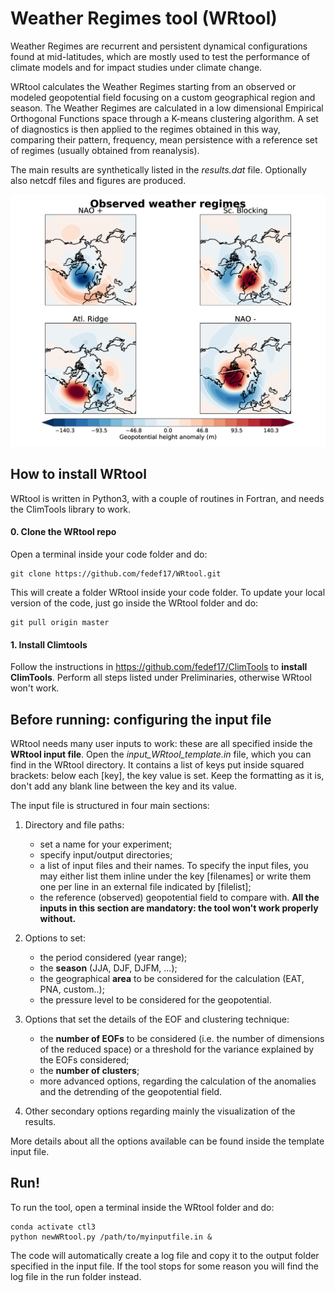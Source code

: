 # Weather Regimes tool (WRtool)

Weather Regimes are recurrent and persistent dynamical configurations found at mid-latitudes, which are mostly used to test the performance of climate models and for impact studies under climate change.

WRtool calculates the Weather Regimes starting from an observed or modeled geopotential field focusing on a custom geographical region and season. The Weather Regimes are calculated in a low dimensional Empirical Orthogonal Functions space through a K-means clustering algorithm. A set of diagnostics is then applied to the regimes obtained in this way, comparing their pattern, frequency, mean persistence with a reference set of regimes (usually obtained from reanalysis).

The main results are synthetically listed in the *results.dat* file. Optionally also netcdf files and figures are produced.

![Weather Regimes in the North Atlantic](https://github.com/fedef17/WRtool/blob/master/eraclus.png)

## How to install WRtool

WRtool is written in Python3, with a couple of routines in Fortran, and needs the ClimTools library to work.

#### 0. Clone the WRtool repo
Open a terminal inside your code folder and do:
```
git clone https://github.com/fedef17/WRtool.git
```

This will create a folder WRtool inside your code folder.
To update your local version of the code, just go inside the WRtool folder and do:
```
git pull origin master
```

#### 1. Install Climtools

Follow the instructions in https://github.com/fedef17/ClimTools to **install ClimTools**. Perform all steps listed under Preliminaries, otherwise WRtool won't work.


## Before running: configuring the input file

WRtool needs many user inputs to work: these are all specified inside the **WRtool input file**.
Open the *input_WRtool_template.in* file, which you can find in the WRtool directory. It contains a list of keys put inside squared brackets: below each [key], the key value is set. Keep the formatting as it is, don't add any blank line between the key and its value.

The input file is structured in four main sections:
1) Directory and file paths:
    - set a name for your experiment;
    - specify input/output directories;
    - a list of input files and their names. To specify the input files, you may either list them inline under the key [filenames] or write them one per line in an external file indicated by [filelist];
    - the reference (observed) geopotential field to compare with.
**All the inputs in this section are mandatory: the tool won't work properly without.**

2) Options to set:
    - the period considered (year range);
    - the **season** (JJA, DJF, DJFM, ...);
    - the geographical **area** to be considered for the calculation (EAT, PNA, custom..);
    - the pressure level to be considered for the geopotential.

3) Options that set the details of the EOF and clustering technique:
    - the **number of EOFs** to be considered (i.e. the number of dimensions of the reduced space) or a threshold for the variance explained by the EOFs considered;
    - the **number of clusters**;
    - more advanced options, regarding the calculation of the anomalies and the detrending of the geopotential field.

4) Other secondary options regarding mainly the visualization of the results.

More details about all the options available can be found inside the template input file.

## Run!

To run the tool, open a terminal inside the WRtool folder and do:
```
conda activate ctl3
python newWRtool.py /path/to/myinputfile.in &
```

The code will automatically create a log file and copy it to the output folder specified in the input file.
If the tool stops for some reason you will find the log file in the run folder instead.

